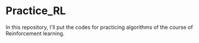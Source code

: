 # Practice_RL
In this repository, I'll put the codes for practicing algorithms of the course of Reinforcement learning.
